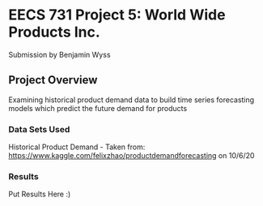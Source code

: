 # EECS 731 Project 5: World Wide Products Inc.
Submission by Benjamin Wyss

## Project Overview

Examining historical product demand data to build time series forecasting models which predict the future demand for products

### Data Sets Used

Historical Product Demand - Taken from: https://www.kaggle.com/felixzhao/productdemandforecasting on 10/6/20

### Results

Put Results Here :)
